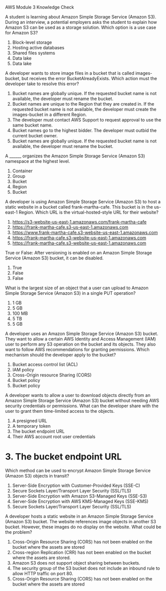 AWS Module 3 Knowledge Check

A student is learning about Amazon Simple Storage Service (Amazon S3). During an interview, a potential employers asks the student to explain how Amazon S3 can be used as a storage solution. Which option is a use case for Amazon S3?

1. Block-level storage
2. Hosting active databases
3. Shared files systems
4. Data lake
4. Data lake

A developer wants to store image files in a bucket that is called images-bucket, but receives the error BucketAlreadyExists. Which action must the developer take to resolve this error?

1. Bucket names are globally unique. If the requested bucket name is not available, the developer must rename the bucket.
2. Bucket names are unique to the Region that they are created in. If the requested bucket name is not available, the developer must create the images-bucket in a different Region.
3. The developer must contact AWS Support to request approval to use the same bucket name.
4. Bucket names go to the highest bidder. The developer must outbid the current bucket owner.
1. Bucket names are globally unique. If the requested bucket name is not available, the developer must rename the bucket.

A ______ organizes the Amazon Simple Storage Service (Amazon S3) namespace at the highest level.

1. Container
2. Group
3. Bucket
4. Region
3. Bucket

A developer is using Amazon Simple Storage Service (Amazon S3) to host a static website in a bucket called frank-martha-cafe. This bucket is in the us-east-1 Region. Which URL is the virtual-hosted-style URL for their website?

1. https://s3-website-us-east-1.amazonaws.com/frank-martha-cafe
2. https://frank-martha-cafe.s3-us-east-1.amazonaws.com
3. https://www.frank-martha-cafe.s3-website-us-east-1.amazonaws.com
4. https://frank-martha-cafe.s3-website-us-east-1.amazonaws.com
4. https://frank-martha-cafe.s3-website-us-east-1.amazonaws.com

True or False: After versioning is enabled on an Amazon Simple Storage Service (Amazon S3) bucket, it can be disabled.

1. True
2. False
2. False

What is the largest size of an object that a user can upload to Amazon Simple Storage Service (Amazon S3) in a single PUT operation?

1. 1 GB
2. 5 GB
3. 100 MB
4. 5 TB
2. 5 GB

A developer uses an Amazon Simple Storage Service (Amazon S3) bucket. They want to allow a certain AWS Identity and Access Management (IAM) user to perform any S3 operation on the bucket and its objects. They also want to follow AWS recommendations for granting permissions. Which mechanism should the developer apply to the bucket?

1. Bucket access control list (ACL)
2. IAM policy
3. Cross-Origin resource Sharing (CORS)
4. Bucket policy
4. Bucket policy

A developer wants to allow a user to download objects directly from an Amazon Simple Storage Service (Amazon S3) bucket without needing AWS security credentials or permissions. What can the developer share with the user to grant them time-limited access to the objects.

1. A presigned URL
2. A temporary token
3. The bucket endpoint URL
4. Their AWS account root user credentials
# 3. The bucket endpoint URL

Which method can be used to encrypt Amazon Simple Storage Service (Amazon S3) objects in transit?

1. Server-Side Encryption with Customer-Provided Keys (SSE-C)
2. Secure Sockets Layer/Transport Layer Security (SSL/TLS)
3. Server-Side Encryption with Amazon S3-Managed Keys (SSE-S3)
4. Server-Side Encryption with AWS KMS-Managed Keys (SSE-KMS)
2. Secure Sockets Layer/Transport Layer Security (SSL/TLS)

A developer hosts a static website in an Amazon Simple Storage Service (Amazon S3) bucket. The website references image objects in another S3 bucket. However, these images do no display on the website. What could be the problem?

1. Cross-Origin Resource Sharing (CORS) has not been enabled on the bucket where the assets are stored
2. Cross-region Replication (CRR) has not been enabled on the bucket where the assets are stored.
3. Amazon S3 does not support object sharing between buckets.
4. The security group of the S3 bucket does not include an inbound rule to allow HTTP traffic on port 80.
1. Cross-Origin Resource Sharing (CORS) has not been enabled on the bucket where the assets are stored
